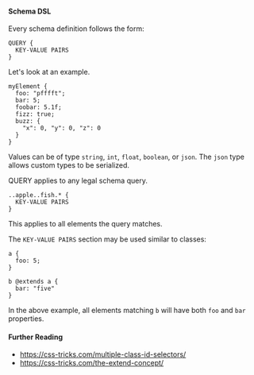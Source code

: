 #### Schema DSL

Every schema definition follows the form:

```
QUERY {
  KEY-VALUE PAIRS
}
```

Let's look at an example.

```
myElement {
  foo: "pfffft";
  bar: 5;
  foobar: 5.1f;
  fizz: true;
  buzz: {
    "x": 0, "y": 0, "z": 0
  }
}
```

Values can be of type `string`, `int`, `float`, `boolean`, or `json`. The `json` type allows custom types to be serialized.

QUERY applies to any legal schema query.

```
..apple..fish.* {
  KEY-VALUE PAIRS
}
```

This applies to all elements the query matches.

The `KEY-VALUE PAIRS` section may be used similar to classes:

```
a {
  foo: 5;
}

b @extends a {
  bar: "five"
}
```

In the above example, all elements matching `b` will have both `foo` and `bar` properties.



#### Further Reading

* https://css-tricks.com/multiple-class-id-selectors/
* https://css-tricks.com/the-extend-concept/